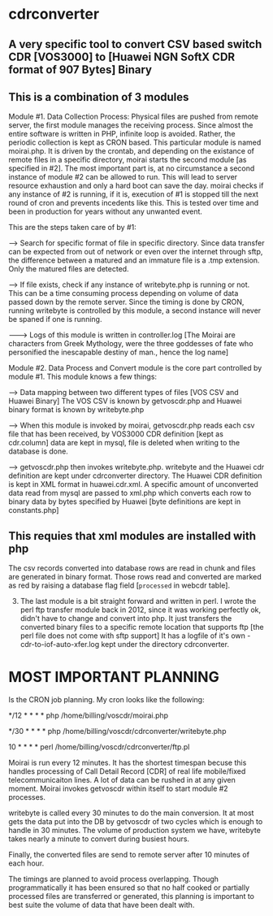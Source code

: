 # cdrconverter
A very specific tool to convert CSV based switch CDR [VOS3000] to [Huawei NGN SoftX CDR format of 907 Bytes] Binary
---
This is a combination of 3 modules
---
Module #1. Data Collection Process: Physical files are pushed from remote server,  the first module manages the receiving process.
Since almost the entire software is written in PHP, infinite loop is avoided.
Rather, the periodic collection is kept as CRON based. This particular module is named moirai.php. It is driven by the crontab,
and depending on the existance of remote files in a specific directory, moirai starts the second module [as specified in #2].
The most important part is, at no circumstance a second instance of module #2 can be allowed to run.
This will lead to server resource exhaustion and only a hard boot can save the day. moirai checks if any instance of #2 is running, if it is, execution of #1 is stopped
till the next round of cron and prevents incedents like this. This is tested over time and been in production for years without any unwanted event.

This are the steps taken care of by #1:

--> Search for specific format of file in specific directory. Since data transfer can be expected from out of network or even
over the internet through sftp, the difference between a matured and an immature file is a .tmp extension. Only the matured files 
are detected.

--> If file exists, check if any instance of writebyte.php is running or not. This can be a time consuming process depending on
volume of data passed down by the remote server. Since the timing is done by CRON, running writebyte is controlled by this module,
a second instance will never be spaned if one is running.

---> Logs of this module is written in controller.log [The Moirai are characters from Greek Mythology, were the three goddesses
of fate who personified the inescapable destiny of man., hence the log name]

Module #2. Data Process and Convert module is the core part controlled by module #1. This module knows a few things:

--> Data mapping between two different types of files [VOS CSV and Huawei Binary] The VOS CSV is known by getvoscdr.php 
and Huawei binary format is known by writebyte.php

--> When this module is invoked by moirai, getvoscdr.php reads each csv file that has been received, by VOS3000 CDR definition [kept as cdr.column]
data are kept in mysql, file is deleted when writing to the database is done.

--> getvoscdr.php then invokes writebyte.php. writebyte and the Huawei cdr definition are kept under cdrconverter directory.
The Huawei CDR definition is kept in XML format in huawei.cdr.xml. A specific amount of unconverted data read from mysql are passed to xml.php which converts each row to
binary data by bytes specified by Huawei [byte definitions are kept in constants.php]

This requies that xml modules are installed with php
---

The csv records converted into database rows are read in chunk and files are generated in binary format. Those rows read and converted
are marked as red by raising a database flag field [`processed` in webcdr table].

3. The last module is a bit straight forward and written in perl. I wrote the perl ftp transfer module back in 2012,
since it was working perfectly ok, didn't have to change and convert into php. It just transfers the converted binary files to 
a specific remote location that supports ftp [the perl file does not come with sftp support] It has a logfile of it's own - cdr-to-iof-auto-xfer.log
kept under the directory cdrconverter.


MOST IMPORTANT PLANNING
===
Is the CRON job planning. My cron looks like the following:

*/12 * * * * php /home/billing/voscdr/moirai.php

*/30 * * * * php /home/billing/voscdr/cdrconverter/writebyte.php

10 * * * * perl /home/billing/voscdr/cdrconverter/ftp.pl

Moirai is run every 12 minutes. It has the shortest timespan becuse this handles processing of Call Detail Record [CDR] of real life mobile/fixed telecommunicaiton lines.
A lot of data can be rushed in at any given moment. Moirai invokes getvoscdr within itself to start module #2 processes.

writebyte is called every 30 minutes to do the main conversion. It at most gets the data put into the DB by getvoscdr of two 
cycles which is enough to handle in 30 minutes. The volume of production system we have, writebyte takes nearly a minute to convert
during busiest hours.

Finally, the converted files are send to remote server after 10 minutes of each hour. 

The timings are planned to avoid process overlapping. Though programmatically it has been ensured so that no half cooked or partially
processed files are transferred or generated, this planning is important to best suite the volume of data that have been dealt with.


